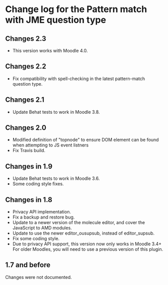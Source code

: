 # Change log for the Pattern match with JME question type

## Changes 2.3

* This version works with Moodle 4.0.


## Changes 2.2

* Fix compatibility with spell-checking in the latest pattern-match question type.


## Changes 2.1

* Update Behat tests to work in Moodle 3.8.


## Changes 2.0

* Modified definition of "topnode" to ensure DOM element can be found when attempting to JS event listners
* Fix Travis build.


## Changes in 1.9

* Update Behat tests to work in Moodle 3.6.
* Some coding style fixes.


## Changes in 1.8

* Privacy API implementation.
* Fix a backup and restore bug.
* Update to a newer version of the molecule editor, and cover the JavaScript to AMD modules.
* Update to use the newer editor_ousupsub, instead of editor_supsub.
* Fix some coding style.
* Due to privacy API support, this version now only works in Moodle 3.4+
  For older Moodles, you will need to use a previous version of this plugin.


## 1.7 and before

Changes were not documented.
